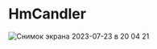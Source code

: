 # HmCandler

![Снимок экрана 2023-07-23 в 20 04 21](https://github.com/Hizzze/HmCandler/assets/75045730/fb600d6c-474b-4c52-ab68-4033e99467a4)
